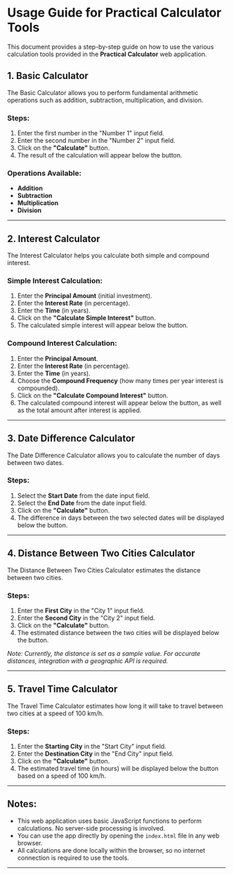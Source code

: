 # Usage Guide for Practical Calculator Tools

This document provides a step-by-step guide on how to use the various calculation tools provided in the **Practical Calculator** web application.

## 1. **Basic Calculator**

The Basic Calculator allows you to perform fundamental arithmetic operations such as addition, subtraction, multiplication, and division.

### Steps:
1. Enter the first number in the "Number 1" input field.
2. Enter the second number in the "Number 2" input field.
3. Click on the **"Calculate"** button.
4. The result of the calculation will appear below the button.

### Operations Available:
- **Addition**
- **Subtraction**
- **Multiplication**
- **Division**

---

## 2. **Interest Calculator**

The Interest Calculator helps you calculate both simple and compound interest.

### Simple Interest Calculation:
1. Enter the **Principal Amount** (initial investment).
2. Enter the **Interest Rate** (in percentage).
3. Enter the **Time** (in years).
4. Click on the **"Calculate Simple Interest"** button.
5. The calculated simple interest will appear below the button.

### Compound Interest Calculation:
1. Enter the **Principal Amount**.
2. Enter the **Interest Rate** (in percentage).
3. Enter the **Time** (in years).
4. Choose the **Compound Frequency** (how many times per year interest is compounded).
5. Click on the **"Calculate Compound Interest"** button.
6. The calculated compound interest will appear below the button, as well as the total amount after interest is applied.

---

## 3. **Date Difference Calculator**

The Date Difference Calculator allows you to calculate the number of days between two dates.

### Steps:
1. Select the **Start Date** from the date input field.
2. Select the **End Date** from the date input field.
3. Click on the **"Calculate"** button.
4. The difference in days between the two selected dates will be displayed below the button.

---

## 4. **Distance Between Two Cities Calculator**

The Distance Between Two Cities Calculator estimates the distance between two cities.

### Steps:
1. Enter the **First City** in the "City 1" input field.
2. Enter the **Second City** in the "City 2" input field.
3. Click on the **"Calculate"** button.
4. The estimated distance between the two cities will be displayed below the button.

*Note: Currently, the distance is set as a sample value. For accurate distances, integration with a geographic API is required.*

---

## 5. **Travel Time Calculator**

The Travel Time Calculator estimates how long it will take to travel between two cities at a speed of 100 km/h.

### Steps:
1. Enter the **Starting City** in the "Start City" input field.
2. Enter the **Destination City** in the "End City" input field.
3. Click on the **"Calculate"** button.
4. The estimated travel time (in hours) will be displayed below the button based on a speed of 100 km/h.

---

## Notes:
- This web application uses basic JavaScript functions to perform calculations. No server-side processing is involved.
- You can use the app directly by opening the `index.html` file in any web browser.
- All calculations are done locally within the browser, so no internet connection is required to use the tools.

---
